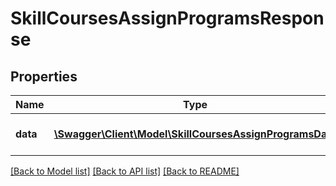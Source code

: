 # SkillCoursesAssignProgramsResponse

## Properties
Name | Type | Description | Notes
------------ | ------------- | ------------- | -------------
**data** | [**\Swagger\Client\Model\SkillCoursesAssignProgramsData**](SkillCoursesAssignProgramsData.md) | Results of the assign process | 

[[Back to Model list]](../README.md#documentation-for-models) [[Back to API list]](../README.md#documentation-for-api-endpoints) [[Back to README]](../README.md)



